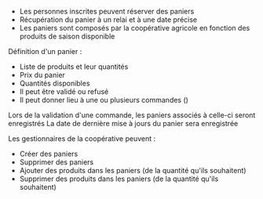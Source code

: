 - Les personnes inscrites peuvent réserver des paniers
- Récupération du panier à un relai et à une date précise
- Les paniers sont composés par la coopérative agricole en fonction des produits de saison disponible
  
Définition d'un panier :
- Liste de produits et leur quantités
- Prix du panier
- Quantités disponibles
- Il peut être validé ou refusé
- Il peut donner lieu à une ou plusieurs commandes ()

Lors de la validation d'une commande, les paniers associés à celle-ci seront enregistrés
La date de dernière mise à jours du panier sera enregistrée

Les gestionnaires de la coopérative peuvent :
- Créer des paniers
- Supprimer des paniers
- Ajouter des produits dans les paniers (de la quantité qu'ils souhaitent)
- Supprimer des produits dans les paniers (de la quantité qu'ils souhaitent)

